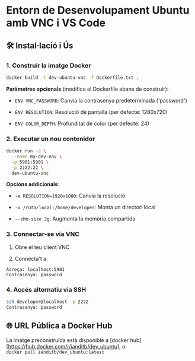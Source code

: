# Entorn de Desenvolupament Ubuntu amb VNC i VS Code

## 🛠️ Instal·lació i Ús

### 1. Construir la imatge Docker
```bash
docker build -t dev-ubuntu-vnc -f Dockerfile.txt .
```

**Paràmetres opcionals** (modifica el Dockerfile abans de construir):

- `ENV VNC_PASSWORD`: Canvia la contrasenya predeterminada ('password')
    
- `ENV RESOLUTION`: Resolució de pantalla (per defecte: 1280x720)
    
- `ENV COLOR_DEPTH`: Profunditat de color (per defecte: 24)

### 2. Executar un nou contenidor

```bash
docker run -d \
  --name my-dev-env \
  -p 5901:5901 \
  -p 2222:22 \
  dev-ubuntu-vnc
```

**Opcions addicionals**:

- `-e RESOLUTION=1920x1080`: Canvia la resolució
    
- `-v /ruta/local:/home/developer`: Monta un directori local
    
- `--shm-size 2g`: Augmenta la memòria compartida

### 3. Connectar-se via VNC

1. Obre el teu client VNC
    
2. Connecta't a:
```shell
Adreça: localhost:5901
Contrasenya: password
```

### 4. Accés alternatiu via SSH
```bash
ssh developer@localhost -p 2222
Contrasenya: password
```
## 🌐 URL Pública a Docker Hub

La imatge preconstruïda està disponible a [docker hub][https://hub.docker.com/r/ianditb/dev_ubuntu], o:  
`docker pull ianditb/dev_ubuntu:latest`
